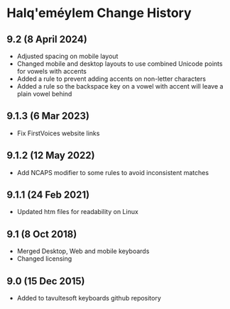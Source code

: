 Halq'eméylem Change History
============================

9.2 (8 April 2024)
-------------------
* Adjusted spacing on mobile layout
* Changed mobile and desktop layouts to use combined Unicode points for vowels with accents
* Added a rule to prevent adding accents on non-letter characters
* Added a rule so the backspace key on a vowel with accent will leave a plain vowel behind

9.1.3 (6 Mar 2023)
-------------------
* Fix FirstVoices website links

9.1.2 (12 May 2022)
-------------------
* Add NCAPS modifier to some rules to avoid inconsistent matches

9.1.1 (24 Feb 2021)
-------------------
* Updated htm files for readability on Linux

9.1 (8 Oct 2018)
-----------------
* Merged Desktop, Web and mobile keyboards
* Changed licensing

9.0 (15 Dec 2015)
-----------------

* Added to tavultesoft keyboards github repository
